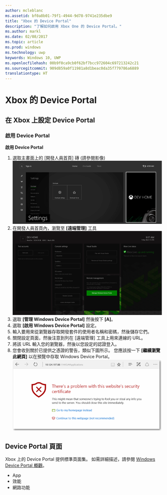 ```yaml
---
author: mcleblanc
ms.assetid: bf0a8b01-79f1-4944-9d78-9741e235dbe9
title: "Xbox 的 Device Portal"
description: "了解如何啟用 Xbox One 的 Device Portal。"
ms.author: markl
ms.date: 02/08/2017
ms.topic: article
ms.prod: windows
ms.technology: uwp
keywords: Windows 10, UWP
ms.openlocfilehash: 00b9f0ca9cb0f62bf7bcc972604c697213242c21
ms.sourcegitcommit: 909d859a0f11981a8d1beac0da35f779786a6889
translationtype: HT
---
```

# <a name="device-portal-for-xbox"></a>Xbox 的 Device Portal


## <a name="set-up-device-portal-on-xbox"></a>在 Xbox 上設定 Device Portal

### <a name="enable-device-portal"></a>啟用 Device Portal

**啟用 Device Portal**

1. 選取主畫面上的 [開發人員首頁] 磚 (請參閱影像)  
![Device Portal 開發人員首頁](images/device-portal/xbox-dev-home-tile.png)
2. 在開發人員首頁內，瀏覽至 **\[遠端管理\]** 工具 ![Device Portal RemoteManagement 工具](images/device-portal/xbox-remote-management-tool.png)
3. 選取 **\[管理 Windows Device Portal\]** 然後按下 **\[A\]**。
4. 選取 **\[啟用 Windows Device Portal\]** 設定。
5. 輸入要用來從瀏覽器存取開發套件的使用者名稱和密碼，然後儲存它們。
6. 關閉設定頁面，然後注意到列在 [遠端管理] 工具上用來連線的 URL。
7. 將該 URL 輸入您的瀏覽器，然後以您設定的認證登入。
8. 您會收到關於已提供之憑證的警告，類似下圖所示。 您應該按一下 **\[繼續瀏覽此網頁\]** 以在預覽中存取 Windows Device Portal。
![Device Portal 憑證錯誤](images/device-portal/xbox-certificate-error.png)

## <a name="device-portal-pages"></a>Device Portal 頁面

Xbox 上的 Device Portal 提供標準頁面集。 如需詳細描述，請參閱 [Windows Device Portal 概觀](device-portal.md)。

- App
- 效能
- 網路功能
